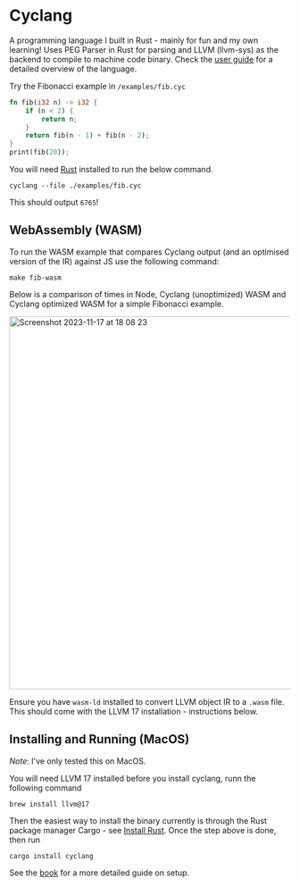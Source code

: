 # Cyclang

A programming language I built in Rust - mainly for fun and my own learning! Uses PEG Parser in Rust for parsing and LLVM (llvm-sys) as the backend to compile to machine code binary. Check the [user guide](https://lyledean1.github.io/cyclang/overview.html) for a detailed overview of the language.

Try the Fibonacci example in `/examples/fib.cyc`

```rust
fn fib(i32 n) -> i32 {
    if (n < 2) {
        return n;
    }
    return fib(n - 1) + fib(n - 2);
}
print(fib(20));
```

You will need [Rust](https://www.rust-lang.org/tools/install) installed to run the below command.

```
cyclang --file ./examples/fib.cyc
```

This should output `6765`! 

## WebAssembly (WASM)  

To run the WASM example that compares Cyclang output (and an optimised version of the IR) against JS use the following command:
```
make fib-wasm
```

Below is a comparison of times in Node, Cyclang (unoptimized) WASM and Cyclang optimized WASM for a simple Fibonacci example. 

<img width="668" alt="Screenshot 2023-11-17 at 18 08 23" src="https://github.com/lyledean1/cyclang/assets/20296911/646f04d6-cc16-4045-b9b7-6e9438e810f6">


Ensure you have `wasm-ld` installed to convert LLVM object IR to a `.wasm` file. This should come with the LLVM 17 installation - instructions below.

##  Installing and Running (MacOS)

*Note*: I've only tested this on MacOS.

You will need LLVM 17 installed before you install cyclang, runn the following command
```
brew install llvm@17
```

Then the easiest way to install the binary currently is through the Rust package manager Cargo - see [Install Rust](https://www.rust-lang.org/tools/install). Once the step above is done, then run 
```
cargo install cyclang
```

See the [book](https://lyledean1.github.io/cyclang/setup.html) for a more detailed guide on setup.


